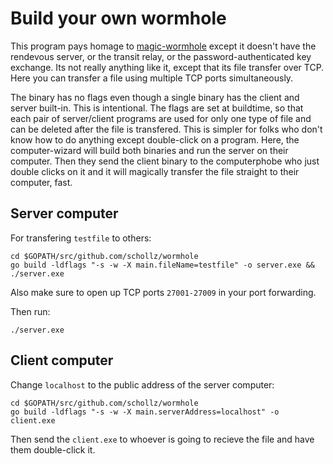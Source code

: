 # Build your own wormhole

This program pays homage to [magic-wormhole](https://github.com/warner/magic-wormhole) except it doesn't have the rendevous server, or the transit relay, or the password-authenticated key exchange. Its not really anything like it, except that its file transfer over TCP. Here you can transfer a file using multiple TCP ports simultaneously. 

The binary has no flags even though a single binary has the client and server built-in. This is intentional. The flags are set at buildtime, so that each pair of server/client programs are used for only one type of file and can be deleted after the file is transfered. This is simpler for folks who don't know how to do anything except double-click on a program. Here, the computer-wizard will build both binaries and run the server on their computer. Then they send the client binary to the computerphobe who just double clicks on it and it will magically transfer the file straight to their computer, fast.

## Server computer

For transfering `testfile` to others:

```
cd $GOPATH/src/github.com/schollz/wormhole
go build -ldflags "-s -w -X main.fileName=testfile" -o server.exe && ./server.exe
```

Also make sure to open up TCP ports `27001-27009` in your port forwarding.

Then run:

```
./server.exe
```


## Client computer

Change `localhost` to the public address of the server computer:

```
cd $GOPATH/src/github.com/schollz/wormhole
go build -ldflags "-s -w -X main.serverAddress=localhost" -o client.exe
```

Then send the `client.exe` to whoever is going to recieve the file and have them double-click it.
